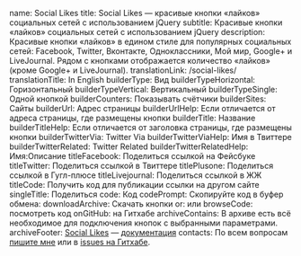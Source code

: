 ﻿name: Social Likes
title: Social Likes — красивые кнопки «лайков» социальных сетей с использованием jQuery
subtitle: Красивые кнопки «лайков» социальных сетей с использованием jQuery
description: Красивые кнопки «лайков» в едином стиле для популярных социальных сетей: Facebook, Twitter, Вконтакте, Одноклассники, Мой мир, Google+ и LiveJournal. Рядом с кнопками отображается количество «лайков» (кроме Google+ и LiveJournal).
translationLink: /social-likes/
translationTitle: In English
builderType: Вид
builderTypeHorizontal: Горизонтальный
builderTypeVertical: Вертикальный
builderTypeSingle: Одной кнопкой
builderCounters: Показывать счётчики
builderSites: Сайты
builderUrl: Адрес страницы
builderUrlHelp: Если отличается от адреса страницы, где размещены кнопки
builderTitle: Название
builderTitleHelp: Если отличается от заголовка страницы, где размещены кнопки
builderTwitterVia: Twitter Via
builderTwitterViaHelp: Имя в Твиттере
builderTwitterRelated: Twitter Related
builderTwitterRelatedHelp: Имя:Описание
titleFacebook: Поделиться ссылкой на Фейсбуке
titleTwitter: Поделиться ссылкой в Твиттере
titlePlusone: Поделиться ссылкой в Гугл-плюсе
titleLivejournal: Поделиться ссылкой в ЖЖ
titleCode: Получить код для публикации ссылки на другом сайте
singleTitle: Поделиться
code: Код
codePrompt: Скопируйте код в буфер обмена:
downloadArchive: Скачать кнопки
or: или
browseCode: посмотреть код
onGitHub: на Гитхабе
archiveContains: В архиве есть всё необходимое для подключения кнопок с выбранными параметрами.
archiveFooter: <a href="http://sapegin.github.com/social-likes/">Social Likes</a> — <a href="https://github.com/sapegin/social-likes">документация</a>
contacts: По всем вопросам <a href="http://sapegin.ru/contacts">пишите мне</a> или в <a href="https://github.com/sapegin/social-likes/issues">issues на Гитхабе</a>.